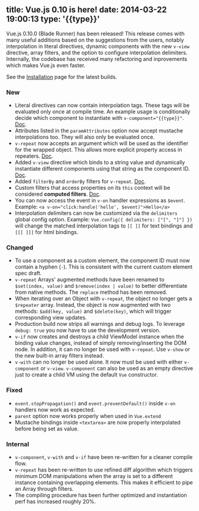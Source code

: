 title: Vue.js 0.10 is here!
date: 2014-03-22 19:00:13
type: '{{type}}'
---

Vue.js 0.10.0 (Blade Runner) has been released! This release comes with many useful additions based on the suggestions from the users, notably interpolation in literal directives, dynamic components with the new `v-view` directive, array filters, and the option to configure interpolation delimiters. Internally, the codebase has received many refactoring and inprovements which makes Vue.js even faster.

<!-- more -->

See the [Installation](/guide/installation.html) page for the latest builds.

### New

- Literal directives can now contain interpolation tags. These tags will be evaluated only once at compile time. An example usage is conditionally decide which component to instantiate with `v-component="{{type}}"`. [Doc](/guide/directives.html#literal-directives).
- Attributes listed in the `paramAttributes` option now accept mustache interpolations too. They will also only be evaluated once.
- `v-repeat` now accepts an argument which will be used as the identifier for the wrapped object. This allows more explicit property access in repeaters. [Doc](/guide/list.html#using-an-identifier).
- Added `v-view` directive which binds to a string value and dynamically instantiate different components using that string as the component ID. [Doc](/api/directives.html#v-view).
- Added `filterBy` and `orderBy` filters for `v-repeat`. [Doc](/api/filters.html#filterby).
- Custom filters that access properties on its `this` context will be considered **computed filters**. [Doc](/guide/filters.html#computed-filters).
- You can now access the event in `v-on` handler expressions as `$event`. Example: `<a v-on="click:handle('hello', $event)">Hello</a>`
- Interpolation delimiters can now be customized via the `delimiters` global config option. Example: `Vue.config({ delimiters: ["[", "]"] })` will change the matched interpolation tags to `[[ ]]` for text bindings and `[[[ ]]]` for html bindings.

### Changed

- To use a component as a custom element, the component ID must now contain a hyphen (`-`). This is consistent with the current custom element spec draft.
- `v-repeat` Arrays' augmented methods have been renamed to `$set(index, value)` and `$remove(index | value)` to better differentiate from native methods. The `replace` method has been removed.
- When iterating over an Object with `v-repeat`, the object no longer gets a `$repeater` array. Instead, the object is now augmented with two methods: `$add(key, value)` and `$delete(key)`, which will trigger corresponding view updates.
- Production build now strips all warnings and debug logs. To leverage `debug: true` you now have to use the development version.
- `v-if` now creates and destroys a child ViewModel instance when the binding value changes, instead of simply removing/inserting the DOM node. In addition, it can no longer be used with `v-repeat`. Use `v-show` or the new built-in array filters instead.
- `v-with` can no longer be used alone. It now must be used with either `v-component` or `v-view`. `v-component` can also be used as an empty directive just to create a child VM using the default `Vue` constructor.

### Fixed

- `event.stopPropagation()` and `event.preventDefault()` inside `v-on` handlers now work as expected.
- `parent` option now works properly when used in `Vue.extend`
- Mustache bindings inside `<textarea>` are now properly interpolated before being set as value.

### Internal

- `v-component`, `v-with` and `v-if` have been re-written for a cleaner compile flow.
- `v-repeat` has been re-written to use refined diff algorithm which triggers minimum DOM manipulations when the array is set to a different instance containing overlapping elements. This makes it efficient to pipe an Array through filters.
- The compiling procedure has been further optimized and instantiation perf has increased roughly 20%.